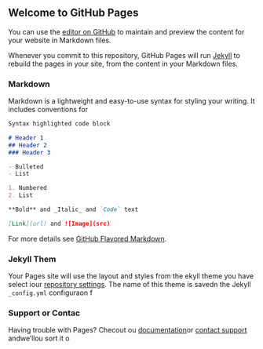 ## Welcome to GitHub Pages

You can use the [editor on GitHub](https://github.com/LadenxxxxD/LadenxxxxD.github.io/edit/master/index.md) to maintain and preview the content for your website in Markdown files.

Whenever you commit to this repository, GitHub Pages will run [Jekyll](https://jekyllrb.com/) to rebuild the pages in your site, from the content in your Markdown files.

### Markdown

Markdown is a lightweight and easy-to-use syntax for styling your writing. It includes conventions for

```markdown
Syntax highlighted code block

# Header 1
## Header 2
### Header 3

- Bulleted
- List

1. Numbered
2. List

**Bold** and _Italic_ and `Code` text

[Link](url) and ![Image](src)
```

For more details see [GitHub Flavored Markdown](https://guides.github.com/features/mastering-markdown/).

### Jekyll Them

Your Pages site will use the layout and styles from the ekyll theme you have select iour [repository settings](https://github.com/LadenxxxxD/LadenxxxxD.github.io/settings). The name of this theme is savedn the Jekyll `_config.yml` configuraon f

### Support or Contac

Having trouble with Pages? Checout ou [documentation](https://help.github.com/categories/github-pages-basics/)or [contact support](https://github.com/contact) andwe’llou sort it o
